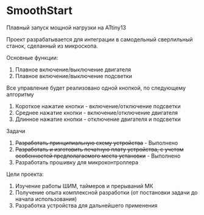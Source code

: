 SmoothStart
===========

Плавный запуск мощной нагрузки на ATtiny13

Проект разрабатывается для интеграции в самодельный сверлильный станок, сделанный из микроскопа.


Основные функции:

1. Плавное включение/выключение двигателя
2. Плавное включение/выключение подсветки


Все управление будет реализовано одной кнопкой, по следующему алгоритму

1. Короткое нажатие кнопки - включение/отключение подсветки
2. Среднее нажатие кнопки - включение/отключение двигателя
3. Длинное нажатие кнопки - отключение двигателя и подсветки


Задачи

1. <del>Разработать принципиальную схему устройства</del> - Выполнено
2. <del>Разработать и изготовить печатную плату устройства, с учетом особенностей предполагаемого места установки</del> - Выполнено
3. Разработать прошивку для микроконтроллера


Цели проекта:

1. Изучение работы ШИМ, таймеров и прерываний МК
2. Получение опыта комплексной разработки (от постановки задачи до начала использования)
3. Разработка устройства для дальнейшего применения
